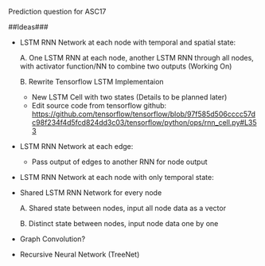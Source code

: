  Prediction question for ASC17

##Ideas###
* LSTM RNN Network at each node with temporal and spatial state:

    A. One LSTM RNN at each node, another LSTM RNN through all nodes, with activator function/NN to combine two outputs (Working On)

    B. Rewrite Tensorflow LSTM Implementaion
        
    - New LSTM Cell with two states (Details to be planned later)
    - Edit source code from tensorflow github:
    <https://github.com/tensorflow/tensorflow/blob/97f585d506cccc57dc98f234f4d5fcd824dd3c03/tensorflow/python/ops/rnn_cell.py#L353>


* LSTM RNN Network at each edge: 
    
    - Pass output of edges to another RNN for node output


* LSTM RNN Network at each node with only temporal state:

* Shared LSTM RNN Network for every node
  
    A. Shared state between nodes, input all node data as a vector
  
    B. Distinct state between nodes, input node data one by one
  
* Graph Convolution?

* Recursive Neural Network (TreeNet)
